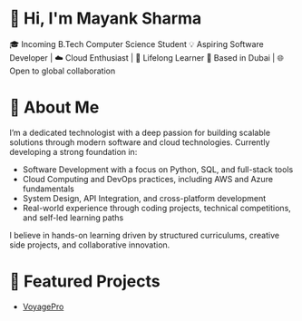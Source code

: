# 👋 Hi, I'm Mayank Sharma
🎓 Incoming B.Tech Computer Science Student
💡 Aspiring Software Developer | ☁️ Cloud Enthusiast | 🧠 Lifelong Learner
📍 Based in Dubai | 🌐 Open to global collaboration


# 🧠 About Me
I’m a dedicated technologist with a deep passion for building scalable solutions through modern software and cloud technologies. Currently developing a strong foundation in:
- Software Development with a focus on Python, SQL, and full-stack tools
- Cloud Computing and DevOps practices, including AWS and Azure fundamentals
- System Design, API Integration, and cross-platform development
- Real-world experience through coding projects, technical competitions, and self-led learning paths
  
I believe in hands-on learning driven by structured curriculums, creative side projects, and collaborative innovation.

# 🚀 Featured Projects

- [VoyagePro](./voyagepro/) 


